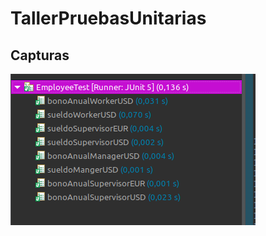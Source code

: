 # TallerPruebasUnitarias
## Capturas
![alt text](https://github.com/domorales/TallerPruebasUnitarias/blob/master/pruebas.png) 
